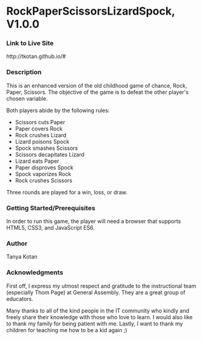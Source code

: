 <h1>RockPaperScissorsLizardSpock, V1.0.0</h1>

<h3>Link to Live Site</h3>
http://tkotan.github.io/#

<h3>Description</h3>

This is an enhanced version of the old childhood game of chance, Rock, Paper, Scissors.  The objective of the game is to defeat the other player's chosen variable.  

Both players abide by the following rules:

<ul>
<li>Scissors cuts Paper</li>
<li>Paper covers Rock</li>
<li>Rock crushes Lizard</li>
<li>Lizard poisons Spock</li>
<li>Spock smashes Scissors</li>
<li>Scissors decapitates Lizard</li>
<li>Lizard eats Paper</li>
<li>Paper disproves Spock</li>
<li>Spock vaporizes Rock</li>
<li>Rock crushes Scissors</li>
</ul>

Three rounds are played for a win, loss, or draw.


<h3>Getting Started/Prerequisites</h3>

In order to run this game, the player will need a browser that supports HTML5, CSS3, and JavaScript ES6.


<h3>Author</h3>

Tanya Kotan 


<h3>Acknowledgments</h3>

First off, I express my utmost respect and gratitude to the instructional team (especially Thom Page) at General Assembly.  They are a great group of educators.

Many thanks to all of the kind people in the IT community who kindly and freely share their knowledge with those who love to learn.  I would also like to thank my family for being patient with me.  Lastly, I want to thank my children for teaching me how to be a kid again ;)
